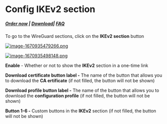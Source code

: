 # Config IKEv2 section

##### [Order now](https://panel.puqcloud.com/index.php?rp=/store/puqvpn) | [Download](https://download.puqcloud.com/cp/puqvpncp/)| [FAQ](https://faq.puqcloud.com)

To go to the WireGuard sections, click on the **IKEv2 section** button

[![image-1670935479266.png](https://doc.puq.info/uploads/images/gallery/2022-12/scaled-1680-/image-1670935479266.png)](https://doc.puq.info/uploads/images/gallery/2022-12/image-1670935479266.png)

[![image-1670935498148.png](https://doc.puq.info/uploads/images/gallery/2022-12/scaled-1680-/image-1670935498148.png)](https://doc.puq.info/uploads/images/gallery/2022-12/image-1670935498148.png)

**Enable** - Whether or not to show the **IKEv2** section in a one-time link

**Download certificate button label -** The name of the button that allows you to download the **CA ertificate** (if not filled, the button will not be shown)

**Download profile button label -** The name of the button that allows you to download the **configuration profile** (if not filled, the button will not be shown)

**Button 1-6 -** Custom buttons in the **IKEv2** section (if not filled, the button will not be shown)